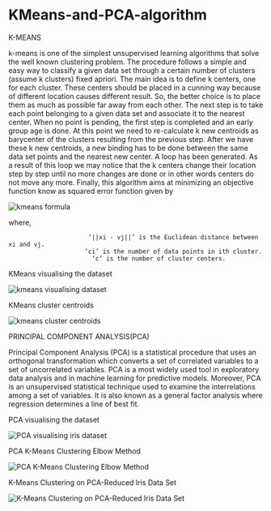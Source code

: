 # KMeans-and-PCA-algorithm

K-MEANS

k-means is  one of  the simplest unsupervised  learning  algorithms  that  solve  the well  known clustering problem. The procedure follows a simple and  easy  way  to classify a given data set  through a certain number of  clusters (assume k clusters) fixed apriori. The  main  idea  is to define k centers, one for each cluster. These centers  should  be placed in a cunning  way  because of  different  location  causes different  result. So, the better  choice  is  to place them  as  much as possible  far away from each other. The  next  step is to take each point belonging  to a  given data set and associate it to the nearest center. When no point  is  pending,  the first step is completed and an early group age  is done. At this point we need to re-calculate k new centroids as barycenter of  the clusters resulting from the previous step. After we have these k new centroids, a new binding has to be done  between  the same data set points  and  the nearest new center. A loop has been generated. As a result of  this loop we  may  notice that the k centers change their location step by step until no more changes  are done or  in  other words centers do not move any more. Finally, this  algorithm  aims at  minimizing  an objective function know as squared error function given by

![kmeans formula](https://user-images.githubusercontent.com/47559181/84587825-1adc3300-ae40-11ea-865e-64de169dac7a.JPG)

where,
                          
                          ‘||xi - vj||’ is the Euclidean distance between xi and vj.
                         ‘ci’ is the number of data points in ith cluster.
                           ‘c’ is the number of cluster centers.
                           
KMeans visualising the dataset 

![kmeans visualising dataset](https://user-images.githubusercontent.com/47559181/84587897-b8376700-ae40-11ea-9135-04db1dc2f1c0.png)


KMeans cluster centroids 

![kmeans cluster centroids](https://user-images.githubusercontent.com/47559181/84587924-f03eaa00-ae40-11ea-89c7-2fe2ce18479f.png)

PRINCIPAL COMPONENT ANALYSIS(PCA)

Principal Component Analysis (PCA) is a statistical procedure that uses an orthogonal transformation which converts a set of correlated variables to a set of uncorrelated variables. PCA is a most widely used tool in exploratory data analysis and in machine learning for predictive models. Moreover, PCA is an unsupervised statistical technique used to examine the interrelations among a set of variables. It is also known as a general factor analysis where regression determines a line of best fit.

PCA visualising the dataset 

![PCA visualising iris dataset](https://user-images.githubusercontent.com/47559181/84588042-bfab4000-ae41-11ea-97c0-4ea9cf441c83.png)

PCA K-Means Clustering Elbow Method

![PCA K-Means Clustering Elbow Method](https://user-images.githubusercontent.com/47559181/84588063-e4071c80-ae41-11ea-9e1e-46e2ea7c2cc4.png)

K-Means Clustering on PCA-Reduced Iris Data Set

![K-Means Clustering on PCA-Reduced Iris Data Set](https://user-images.githubusercontent.com/47559181/84588088-0731cc00-ae42-11ea-98c7-e31f7b3a9d70.png)
